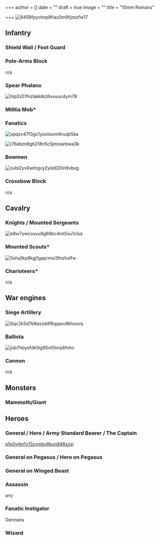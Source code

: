 +++
author = []
date = ""
draft = true
image = ""
title = "10mm Romans"

+++
![8458fpychnp9fiaz0m9fjzezfw17](https://public-files.gumroad.com/8458fpychnp9fiaz0m9fjzezfw17 "8458fpychnp9fiaz0m9fjzezfw17")

## Infantry

### Shield Wall / Foot Guard

### Pole-Arms Block

n/a

### Spear Phalanx

![hlp2s51fnzlakklkz6xvuuc4ym78](https://public-files.gumroad.com/hlp2s51fnzlakklkz6xvuuc4ym78 "hlp2s51fnzlakklkz6xvuuc4ym78")

### Militia Mob*

### Fanatics

![xpqzv47f3gc1yooiioxm6ruqb5ka](https://public-files.gumroad.com/xpqzv47f3gc1yooiioxm6ruqb5ka "xpqzv47f3gc1yooiioxm6ruqb5ka")

![i76abzn6gh218n5c5jmioarbwa3k](https://public-files.gumroad.com/i76abzn6gh218n5c5jmioarbwa3k "i76abzn6gh218n5c5jmioarbwa3k")

### Bowmen

![xvbl2yv0wtngvy2yiid020n9vbvg](https://public-files.gumroad.com/xvbl2yv0wtngvy2yiid020n9vbvg "xvbl2yv0wtngvy2yiid020n9vbvg")

### Crossbow Block

n/a

## Cavalry

### Knights / Mounted Sergeants

![e8w7ywcosvu9g68bc4mt5xu1clus](https://public-files.gumroad.com/e8w7ywcosvu9g68bc4mt5xu1clus "e8w7ywcosvu9g68bc4mt5xu1clus")

### Mounted Scouts*

![5shq1kp8kgj1gaprmxi3fnzhxlfw](https://public-files.gumroad.com/5shq1kp8kgj1gaprmxi3fnzhxlfw "5shq1kp8kgj1gaprmxi3fnzhxlfw")

### Charioteers*

n/a

## War engines

### Siege Artillery

![6qc2k5d7b8axzddf6qqwu9khxovq](https://public-files.gumroad.com/6qc2k5d7b8axzddf6qqwu9khxovq "6qc2k5d7b8axzddf6qqwu9khxovq")

### Ballista

![job7hbyefdk5lg90xf0imij4fnho](https://public-files.gumroad.com/job7hbyefdk5lg90xf0imij4fnho "job7hbyefdk5lg90xf0imij4fnho")

### Cannon

n/a

## Monsters

### Mammoth/Giant

## Heroes

### General / Hero / Army Standard Bearer / The Captain

[p1p0vjtm1y13zymbv8kun848xzxj](https://public-files.gumroad.com/p1p0vjtm1y13zymbv8kun848xzxj "p1p0vjtm1y13zymbv8kun848xzxj")

### General on Pegasus / Hero on Pegasus

### General on Winged Beast

### Assassin

any

### Fanatic Instigator

Germans

### Wizard

###